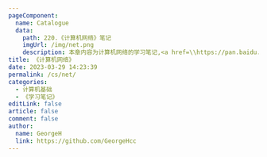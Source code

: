 ```yaml
---
pageComponent: 
  name: Catalogue
  data: 
    path: 220.《计算机网络》笔记
    imgUrl: /img/net.png
    description: 本章内容为计算机网络的学习笔记,<a href=\\https://pan.baidu.com/s/1Bb9jwrj3bTyjf_gHrmczSw\\ target=\\_blank\\>参考书籍,提取码：cswl</a>
title: 《计算机网络》
date: 2023-03-29 14:23:39
permalink: /cs/net/
categories: 
  - 计算机基础
  - 《学习笔记》
editLink: false
article: false
comment: false
author: 
  name: GeorgeH
  link: https://github.com/GeorgeHcc
---
```

